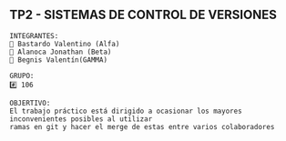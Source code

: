 <h2> TP2 - SISTEMAS DE CONTROL DE VERSIONES</h2>
<div>
  
    INTEGRANTES: 
    🧑 Bastardo Valentino (Alfa)
    🧑 Alanoca Jonathan (Beta)
    🧑 Begnis Valentín(GAMMA)
  
    GRUPO: 
    #️⃣ 106
  
    OBJERTIVO:
    El trabajo práctico está dirigido a ocasionar los mayores inconvenientes posibles al utilizar 
    ramas en git y hacer el merge de estas entre varios colaboradores
  
</div>

